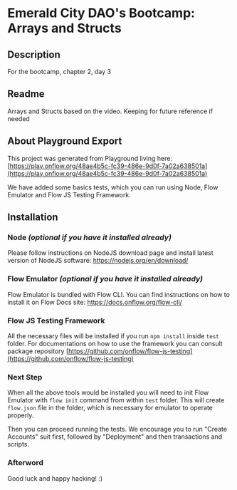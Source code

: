 # Emerald City DAO&#x27;s Bootcamp: Arrays and Structs

## Description
For the bootcamp, chapter 2, day 3

## Readme
Arrays and Structs based on the video. Keeping for future reference if needed

## About Playground Export
This project was generated from Playground living here:
[https://play.onflow.org/48ae4b5c-fc39-486e-9d0f-7a02a638501a](https://play.onflow.org/48ae4b5c-fc39-486e-9d0f-7a02a638501a)

We have added some basics tests, which you can run using Node, Flow Emulator and Flow JS Testing Framework.

## Installation
### Node *(optional if you have it installed already)*
Please follow instructions on NodeJS download page and install latest version of NodeJS software:
https://nodejs.org/en/download/

### Flow Emulator *(optional if you have it installed already)*
Flow Emulator is bundled with Flow CLI. You can find instructions on how to install it on Flow Docs site:
https://docs.onflow.org/flow-cli/

### Flow JS Testing Framework
All the necessary files will be installed if you run `npm install` inside `test` folder. For documentations on how to use
the framework you can consult package repository [https://github.com/onflow/flow-js-testing](https://github.com/onflow/flow-js-testing)

### Next Step
When all the above tools would be installed you will need to init Flow Emulator with `flow init` command from within
`test` folder. This will create `flow.json` file in the folder, which is necessary for emulator to operate properly.

Then you can proceed running the tests. We encourage you to run "Create Accounts" suit first, followed by "Deployment" and then
transactions and scripts.

### Afterword
Good luck and happy hacking! :)